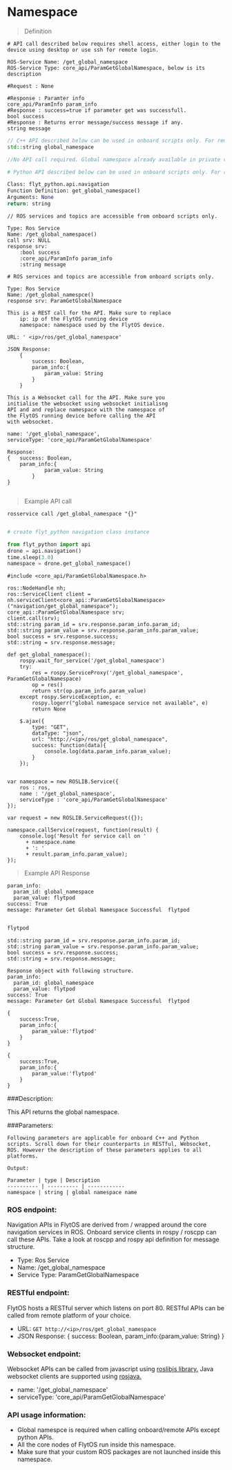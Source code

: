 # Namespace

> Definition

```shell
# API call described below requires shell access, either login to the device using desktop or use ssh for remote login. 

ROS-Service Name: /get_global_namespace
ROS-Service Type: core_api/ParamGetGlobalNamespace, below is its description

#Request : None

#Response : Paramter info
core_api/ParamInfo param_info
#Response : success=true if parameter get was successfull.
bool success
#Response : Returns error message/success message if any.
string message
```

```cpp
// C++ API described below can be used in onboard scripts only. For remote scripts you can use http client libraries to call FlytOS REST endpoints from C++.
std::string global_namespace

//No API call required. Global namespace already available in private variable:
```

```python
# Python API described below can be used in onboard scripts only. For remote scripts you can use http client libraries to call FlytOS REST endpoints from Python.

Class: flyt_python.api.navigation
Function Definition: get_global_namespace()
Arguments: None
return: string
```

```cpp--ros
// ROS services and topics are accessible from onboard scripts only.

Type: Ros Service
Name: /get_global_namespace()
call srv: NULL
response srv: 
    :bool success
    :core_api/ParamInfo param_info
    :string message
```

```python--ros
# ROS services and topics are accessible from onboard scripts only.

Type: Ros Service
Name: /get_global_namespce()
response srv: ParamGetGlobalNamespace

```

```javascript--REST
This is a REST call for the API. Make sure to replace 
    ip: ip of the FlytOS running device
    namespace: namespace used by the FlytOS device.

URL: ' <ip>/ros/get_global_namespace'

JSON Response:
	{
		success: Boolean,
		param_info:{
			param_value: String
		}
	}

```

```javascript--Websocket
This is a Websocket call for the API. Make sure you 
initialise the websocket using websocket initialisng 
API and and replace namespace with the namespace of 
the FlytOS running device before calling the API 
with websocket.

name: '/get_global_namespace',
serviceType: 'core_api/ParamGetGlobalNamespace'

Response:
{   success: Boolean,
    param_info:{
            param_value: String
        }
}


```


> Example API call

```shell
rosservice call /get_global_namespace "{}"
```

```cpp

```

```python
# create flyt_python navigation class instance

from flyt_python import api
drone = api.navigation()
time.sleep(3.0)
namespace = drone.get_global_namespace()

```

```cpp--ros
#include <core_api/ParamGetGlobalNamespace.h>

ros::NodeHandle nh;
ros::ServiceClient client = nh.serviceClient<core_api::ParamGetGlobalNamespace>("navigation/get_global_namespace");
core_api::ParamGetGlobalNamespace srv;
client.call(srv);
std::string param_id = srv.response.param_info.param_id;
std::string param_value = srv.response.param_info.param_value;
bool success = srv.response.success;
std::string = srv.response.message;
```

```python--ros
def get_global_namespace():
    rospy.wait_for_service('/get_global_namespace')
    try:
        res = rospy.ServiceProxy('/get_global_namespace', ParamGetGlobalNamespace)
        op = res()
        return str(op.param_info.param_value)
    except rospy.ServiceException, e:
        rospy.logerr("global namespace service not available", e)
        return None

```


```javascript--REST
	$.ajax({
	    type: "GET",
	    dataType: "json",
	    url: "http://<ip>/ros/get_global_namespace",   
	    success: function(data){
	        console.log(data.param_info.param_value);
	    }
	});


```

```javascript--Websocket
var namespace = new ROSLIB.Service({
    ros : ros,
    name : '/get_global_namespace',
    serviceType : 'core_api/ParamGetGlobalNamespace'
});

var request = new ROSLIB.ServiceRequest({});

namespace.callService(request, function(result) {
    console.log('Result for service call on '
      + namespace.name
      + ': '
      + result.param_info.param_value);
});
```


> Example API Response

```shell
param_info: 
  param_id: global_namespace
  param_value: flytpod
success: True
message: Parameter Get Global Namespace Successful  flytpod
```

```cpp

```

```python
flytpod
```

```cpp--ros
std::string param_id = srv.response.param_info.param_id;
std::string param_value = srv.response.param_info.param_value;
bool success = srv.response.success;
std::string = srv.response.message;
```

```python--ros
Response object with following structure.
param_info: 
  param_id: global_namespace
  param_value: flytpod
success: True
message: Parameter Get Global Namespace Successful	flytpod
```


```javascript--REST
{
	success:True,
	param_info:{
		param_value:'flytpod'
	}
}

```

```javascript-Websocket
{
    success:True,
    param_info:{
        param_value:'flytpod'
    }
}
```





###Description:

This API returns the global namespace.

###Parameters:
    
    Following parameters are applicable for onboard C++ and Python scripts. Scroll down for their counterparts in RESTful, Websocket, ROS. However the description of these parameters applies to all platforms. 
    
    Output:
    
    Parameter | type | Description
    ---------- | ---------- | ------------
    namespace | string | global namespace name

### ROS endpoint:
Navigation APIs in FlytOS are derived from / wrapped around the core navigation services in ROS. Onboard service clients in rospy / roscpp can call these APIs. Take a look at roscpp and rospy api definition for message structure. 

* Type: Ros Service</br> 
* Name: /get_global_namespace</br>
* Service Type: ParamGetGlobalNamespace

### RESTful endpoint:
FlytOS hosts a RESTful server which listens on port 80. RESTful APIs can be called from remote platform of your choice.

* URL: ````GET http://<ip>/ros/get_global_namespace````
* JSON Response:
{
    success: Boolean,
    param_info:{param_value: String}
}


### Websocket endpoint:
Websocket APIs can be called from javascript using  [roslibjs library.](https://github.com/RobotWebTools/roslibjs) 
Java websocket clients are supported using [rosjava.](http://wiki.ros.org/rosjava)

* name: '/get_global_namespace'</br>
* serviceType: 'core_api/ParamGetGlobalNamespace'


### API usage information:

* Global namespce is required when calling onboard/remote APIs except python APIs.
* All the core nodes of FlytOS run inside this namespace.
* Make sure that your custom ROS packages are not launched inside this namespace.
